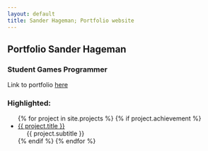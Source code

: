 ```yaml
---
layout: default
title: Sander Hageman; Portfolio website
---
```

## Portfolio Sander Hageman
### Student Games Programmer
Link to portfolio <a href="/portfolio">here</a>

### Highlighted:
<div class="BestAchievements">
	<ul class="posts">
	 {% for project in site.projects %}
		{% if project.achievement %}
			<li>		
				<a href="{{ project.url }}" title="{{ project.title }}">
					{{ project.title }}
				</a>
				<br>
				&nbsp;&nbsp;&nbsp;&nbsp; {{ project.subtitle }}
			</li>
		{% endif %}
	{% endfor %}
	</ul>
</div>
